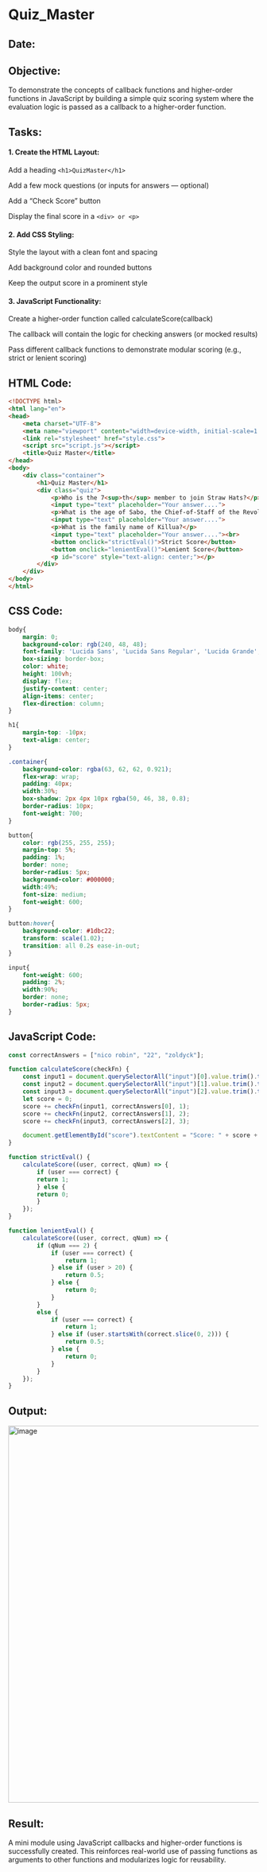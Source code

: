 # Quiz_Master
## Date:
## Objective:
To demonstrate the concepts of callback functions and higher-order functions in JavaScript by building a simple quiz scoring system where the evaluation logic is passed as a callback to a higher-order function.

## Tasks:

#### 1. Create the HTML Layout:
Add a heading ```<h1>QuizMaster</h1>```

Add a few mock questions (or inputs for answers — optional)

Add a “Check Score” button

Display the final score in a ```<div> or <p>```

#### 2. Add CSS Styling:
Style the layout with a clean font and spacing

Add background color and rounded buttons

Keep the output score in a prominent style

#### 3. JavaScript Functionality:
Create a higher-order function called calculateScore(callback)

The callback will contain the logic for checking answers (or mocked results)

Pass different callback functions to demonstrate modular scoring (e.g., strict or lenient scoring)
## HTML Code:
```html
<!DOCTYPE html>
<html lang="en">
<head>
    <meta charset="UTF-8">
    <meta name="viewport" content="width=device-width, initial-scale=1.0">
    <link rel="stylesheet" href="style.css">
    <script src="script.js"></script>
    <title>Quiz Master</title>
</head>
<body>
    <div class="container">
        <h1>Quiz Master</h1>
        <div class="quiz">
            <p>Who is the 7<sup>th</sup> member to join Straw Hats?</p>
            <input type="text" placeholder="Your answer....">
            <p>What is the age of Sabo, the Chief-of-Staff of the Revolutionary Army?</p>
            <input type="text" placeholder="Your answer....">
            <p>What is the family name of Killua?</p>
            <input type="text" placeholder="Your answer...."><br>
            <button onclick="strictEval()">Strict Score</button>
            <button onclick="lenientEval()">Lenient Score</button>
            <p id="score" style="text-align: center;"></p>
        </div>
    </div>
</body>
</html>
```
## CSS Code:
```css
body{
    margin: 0;
    background-color: rgb(240, 48, 48);
    font-family: 'Lucida Sans', 'Lucida Sans Regular', 'Lucida Grande', 'Lucida Sans Unicode', Geneva, Verdana, sans-serif;
    box-sizing: border-box;
    color: white;
    height: 100vh;
    display: flex;
    justify-content: center;
    align-items: center;
    flex-direction: column;
}

h1{
    margin-top: -10px;
    text-align: center;
}

.container{
    background-color: rgba(63, 62, 62, 0.921);
    flex-wrap: wrap;
    padding: 40px;
    width:30%;
    box-shadow: 2px 4px 10px rgba(50, 46, 38, 0.8);
    border-radius: 10px;
    font-weight: 700;
}

button{
    color: rgb(255, 255, 255);
    margin-top: 5%;
    padding: 1%;
    border: none;
    border-radius: 5px;
    background-color: #000000;
    width:49%;
    font-size: medium;
    font-weight: 600;
}

button:hover{
    background-color: #1dbc22;
    transform: scale(1.02);
    transition: all 0.2s ease-in-out;
}

input{
    font-weight: 600;
    padding: 2%;
    width:90%;
    border: none;
    border-radius: 5px;
}
```
## JavaScript Code:
```js
const correctAnswers = ["nico robin", "22", "zoldyck"];

function calculateScore(checkFn) {
    const input1 = document.querySelectorAll("input")[0].value.trim().toLowerCase();
    const input2 = document.querySelectorAll("input")[1].value.trim().toLowerCase();
    const input3 = document.querySelectorAll("input")[2].value.trim().toLowerCase();
    let score = 0;
    score += checkFn(input1, correctAnswers[0], 1);
    score += checkFn(input2, correctAnswers[1], 2);
    score += checkFn(input3, correctAnswers[2], 3);

    document.getElementById("score").textContent = "Score: " + score + "/3";
}

function strictEval() {
    calculateScore((user, correct, qNum) => {
        if (user === correct) {
        return 1;
        } else {
        return 0;
        }
    });
}

function lenientEval() {
    calculateScore((user, correct, qNum) => {
        if (qNum === 2) {
            if (user === correct) {
                return 1;
            } else if (user > 20) {
                return 0.5;
            } else {
                return 0;
            }
        }
        else {
            if (user === correct) {
                return 1;
            } else if (user.startsWith(correct.slice(0, 2))) {
                return 0.5;
            } else {
                return 0;
            }
        }
    });
}

```
## Output:
<img width="1157" height="758" alt="image" src="https://github.com/user-attachments/assets/6ec8068d-0282-4d9e-badb-f9707c34a466" />

## Result:
A mini module using JavaScript callbacks and higher-order functions is successfully created. This reinforces real-world use of passing functions as arguments to other functions and modularizes logic for reusability.
